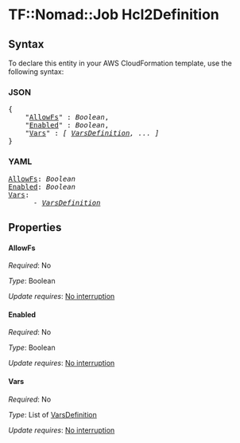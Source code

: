 # TF::Nomad::Job Hcl2Definition

## Syntax

To declare this entity in your AWS CloudFormation template, use the following syntax:

### JSON

<pre>
{
    "<a href="#allowfs" title="AllowFs">AllowFs</a>" : <i>Boolean</i>,
    "<a href="#enabled" title="Enabled">Enabled</a>" : <i>Boolean</i>,
    "<a href="#vars" title="Vars">Vars</a>" : <i>[ <a href="varsdefinition.md">VarsDefinition</a>, ... ]</i>
}
</pre>

### YAML

<pre>
<a href="#allowfs" title="AllowFs">AllowFs</a>: <i>Boolean</i>
<a href="#enabled" title="Enabled">Enabled</a>: <i>Boolean</i>
<a href="#vars" title="Vars">Vars</a>: <i>
      - <a href="varsdefinition.md">VarsDefinition</a></i>
</pre>

## Properties

#### AllowFs

_Required_: No

_Type_: Boolean

_Update requires_: [No interruption](https://docs.aws.amazon.com/AWSCloudFormation/latest/UserGuide/using-cfn-updating-stacks-update-behaviors.html#update-no-interrupt)

#### Enabled

_Required_: No

_Type_: Boolean

_Update requires_: [No interruption](https://docs.aws.amazon.com/AWSCloudFormation/latest/UserGuide/using-cfn-updating-stacks-update-behaviors.html#update-no-interrupt)

#### Vars

_Required_: No

_Type_: List of <a href="varsdefinition.md">VarsDefinition</a>

_Update requires_: [No interruption](https://docs.aws.amazon.com/AWSCloudFormation/latest/UserGuide/using-cfn-updating-stacks-update-behaviors.html#update-no-interrupt)

